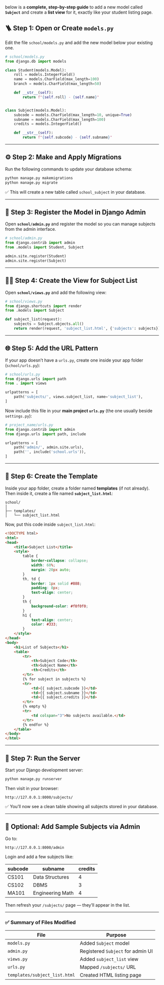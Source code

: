 below is a **complete, step-by-step guide** to add a new model called **`Subject`** and create a **list view** for it, exactly like your student listing page.

## 🪜 Step 1: Open or Create `models.py`

Edit the file `school/models.py` and add the new model below your existing one.

```python
# school/models.py
from django.db import models

class Student(models.Model):
    roll = models.IntegerField()
    name = models.CharField(max_length=100)
    branch = models.CharField(max_length=50)

    def __str__(self):
        return f"{self.roll} - {self.name}"


class Subject(models.Model):
    subcode = models.CharField(max_length=10, unique=True)
    subname = models.CharField(max_length=100)
    credits = models.IntegerField()

    def __str__(self):
        return f"{self.subcode} - {self.subname}"
```

---

## ⚙️ Step 2: Make and Apply Migrations

Run the following commands to update your database schema:

```bash
python manage.py makemigrations
python manage.py migrate
```

✅ This will create a new table called `school_subject` in your database.

---

## 🧠 Step 3: Register the Model in Django Admin

Open **`school/admin.py`** and register the model so you can manage subjects from the admin interface.

```python
# school/admin.py
from django.contrib import admin
from .models import Student, Subject

admin.site.register(Student)
admin.site.register(Subject)
```

---

## 🧑‍💻 Step 4: Create the View for Subject List

Open **`school/views.py`** and add the following view:

```python
# school/views.py
from django.shortcuts import render
from .models import Subject

def subject_list(request):
    subjects = Subject.objects.all()
    return render(request, 'subject_list.html', {'subjects': subjects})
```

---

## 🌐 Step 5: Add the URL Pattern

If your app doesn’t have a `urls.py`, create one inside your app folder (`school/urls.py`):

```python
# school/urls.py
from django.urls import path
from . import views

urlpatterns = [
    path('subjects/', views.subject_list, name='subject_list'),
]
```

Now include this file in your **main project `urls.py`** (the one usually beside `settings.py`):

```python
# project_name/urls.py
from django.contrib import admin
from django.urls import path, include

urlpatterns = [
    path('admin/', admin.site.urls),
    path('', include('school.urls')),
]
```

---

## 🎨 Step 6: Create the Template

Inside your app folder, create a folder named **templates** (if not already).
Then inside it, create a file named **`subject_list.html`**:

```
school/
│
├── templates/
│   └── subject_list.html
```

Now, put this code inside `subject_list.html`:

```html
<!DOCTYPE html>
<html>
<head>
    <title>Subject List</title>
    <style>
        table {
            border-collapse: collapse;
            width: 60%;
            margin: 20px auto;
        }
        th, td {
            border: 1px solid #888;
            padding: 8px;
            text-align: center;
        }
        th {
            background-color: #f0f0f0;
        }
        h1 {
            text-align: center;
            color: #333;
        }
    </style>
</head>
<body>
    <h1>List of Subjects</h1>
    <table>
        <tr>
            <th>Subject Code</th>
            <th>Subject Name</th>
            <th>Credits</th>
        </tr>
        {% for subject in subjects %}
        <tr>
            <td>{{ subject.subcode }}</td>
            <td>{{ subject.subname }}</td>
            <td>{{ subject.credits }}</td>
        </tr>
        {% empty %}
        <tr>
            <td colspan="3">No subjects available.</td>
        </tr>
        {% endfor %}
    </table>
</body>
</html>
```

---

## 🚀 Step 7: Run the Server

Start your Django development server:

```bash
python manage.py runserver
```

Then visit in your browser:

```
http://127.0.0.1:8000/subjects/
```

✅ You’ll now see a clean table showing all subjects stored in your database.

---

## 🧮 Optional: Add Sample Subjects via Admin

Go to:

```
http://127.0.0.1:8000/admin
```

Login and add a few subjects like:

| subcode | subname          | credits |
| ------- | ---------------- | ------- |
| CS101   | Data Structures  | 4       |
| CS102   | DBMS             | 3       |
| MA101   | Engineering Math | 4       |

Then refresh your `/subjects/` page — they’ll appear in the list.

---

### ✅ Summary of Files Modified

| File                          | Purpose                           |
| ----------------------------- | --------------------------------- |
| `models.py`                   | Added `Subject` model             |
| `admin.py`                    | Registered `Subject` for admin UI |
| `views.py`                    | Added `subject_list` view         |
| `urls.py`                     | Mapped `/subjects/` URL           |
| `templates/subject_list.html` | Created HTML listing page         |


